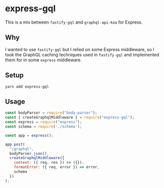 # express-gql

This is a mix between `fastify-gql` and `graphql-api-koa` for Express. 

## Why

I wanted to use `fastify-gql` but I relied on some Express middleware, so I took the GraphQL caching techniques used in `fastify-gql` and implemented them for in some `express` middleware.

## Setup

```
yarn add express-gql
```

## Usage

```js
const bodyParser = require("body-parser");
const { createGraphqlMiddleware } = require("express-gql");
const express = require("express");
const schema = require('./schema');

const app = express();

app.post(
  "/graphql",
  bodyParser.json(),
  createGraphqlMiddleware({
    context: ({ req, res }) => ({}),
    formatError: ({ req, error }) => error,
    schema
  })
);
```
